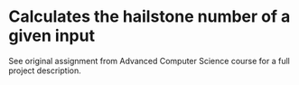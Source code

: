 # Calculates the hailstone number of a given input 

See original assignment from Advanced Computer Science course for a full project description. 
